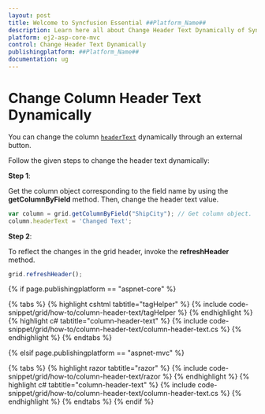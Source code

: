 ```yaml
---
layout: post
title: Welcome to Syncfusion Essential ##Platform_Name##
description: Learn here all about Change Header Text Dynamically of Syncfusion Essential ##Platform_Name## widgets based on HTML5 and jQuery.
platform: ej2-asp-core-mvc
control: Change Header Text Dynamically
publishingplatform: ##Platform_Name##
documentation: ug
---
```



# Change Column Header Text Dynamically

You can change the column [`headerText`](https://help.syncfusion.com/cr/aspnetcore-js2/Syncfusion.EJ2.Grids.GridColumn.html#Syncfusion_EJ2_Grids_GridColumn_HeaderText) dynamically through an external button.

Follow the given steps to change the header text dynamically:

**Step 1**:

Get the column object corresponding to the field name by using the **getColumnByField** method.
Then, change the header text value.

```typescript
var column = grid.getColumnByField("ShipCity"); // Get column object.
column.headerText = 'Changed Text';

```

**Step 2**:

To reflect the changes in the grid header, invoke the **refreshHeader** method.

```typescript
grid.refreshHeader();

```

{% if page.publishingplatform == "aspnet-core" %}

{% tabs %}
{% highlight cshtml tabtitle="tagHelper" %}
{% include code-snippet/grid/how-to/column-header-text/tagHelper %}
{% endhighlight %}
{% highlight c# tabtitle="column-header-text" %}
{% include code-snippet/grid/how-to/column-header-text/column-header-text.cs %}
{% endhighlight %}
{% endtabs %}

{% elsif page.publishingplatform == "aspnet-mvc" %}

{% tabs %}
{% highlight razor tabtitle="razor" %}
{% include code-snippet/grid/how-to/column-header-text/razor %}
{% endhighlight %}
{% highlight c# tabtitle="column-header-text" %}
{% include code-snippet/grid/how-to/column-header-text/column-header-text.cs %}
{% endhighlight %}
{% endtabs %}
{% endif %}


